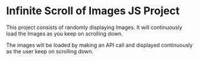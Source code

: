 # Infinite Scroll of Images JS Project

This project consists of randomly displaying Images. It will continuously load the Images as you keep on scrolling down. 

The images will be loaded by making an API call and displayed continuously as the user keep on scrolling down. 
